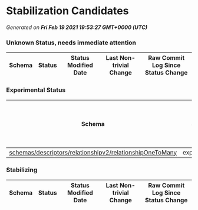 # Stabilization Candidates

_Generated on **Fri Feb 19 2021 19:53:27 GMT+0000 (UTC)**_


### Unknown Status, needs immediate attention

|Schema|Status|Status Modified Date|Last Non-trivial Change|Raw Commit Log Since Status Change|
|------|------|--------------------|-----------------------|----------------------------------|


### Experimental Status

|Schema|Status|Status Modified Date|Last Non-trivial Change|Raw Commit Log Since Status Change|
|------|------|--------------------|-----------------------|----------------------------------|
|[schemas/descriptors/relationshipv2/relationshipOneToMany](schemas/descriptors/relationshipv2/relationshipOneToMany.schema.json)|experimental|11|11|[dfda2d1](https://github.com/adobe/xdm/commit/dfda2d130a52fa3879e0eeba87eb1857b6679305 "Update relationshipOneToMany.schema.json")|


### Stabilizing

|Schema|Status|Status Modified Date|Last Non-trivial Change|Raw Commit Log Since Status Change|
|------|------|--------------------|-----------------------|----------------------------------|




